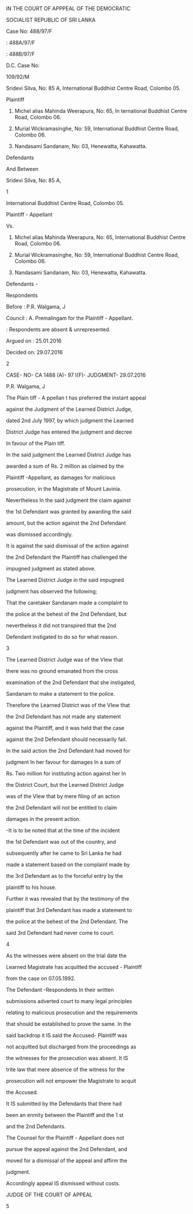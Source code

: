 IN THE COURT OF APPPEAL OF THE DEMOCRATIC

SOCIALIST REPUBLIC OF SRI LANKA

Case No: 488/97/F

: 488A/97/F

: 488B/97/F

D.C. Case No:

109/92/M

Sridevi Silva, No: 85 A, International Buddhist Centre Road, Colombo 05.

Plaintiff

1. Michel alias Mahinda Weerapura, No: 65, In ternational Buddhist Centre Road, Colombo 06.

2. Murial Wickramasinghe, No: 59, International Buddhist Centre Road, Colombo 06.

3. Nandasami Sandanam, No: 03, Henewatta, Kahawatta.

Defendants

And Between

Sridevi Silva, No: 85 A,

1

International Buddhist Centre Road, Colombo 05.

Plaintiff - Appellant

Vs.

1. Michel alias Mahinda Weerapura, No: 65, International Buddhist Centre Road, Colombo 06.

2. Murial Wickramasinghe, No: 59, International Buddhist Centre Road, Colombo 06.

3. Nandasami Sandanam, No: 03, Henewatta, Kahawatta.

Defendants -

Respondents

Before : P.R. Walgama, J

Council : A. Premalingam for the Plaintiff - Appellant.

: Respondents are absent & unrepresented.

Argued on : 25.01.2016

Decided on: 29.07.2016

2

CASE- NO- CA 1488 (A)- 97 I(F)- JUDGMENT- 29.07.2016

P.R. Walgama, J

The Plain tiff - A ppellan t has preferred the instant appeal

against the Judgment of the Learned District Judge,

dated 2nd July 1997, by which judgment the Learned

District Judge has entered the judgment and decree

In favour of the Plain tiff.

In the said judgment the Learned District Judge has

awarded a sum of Rs. 2 million as claimed by the

Plaintiff -Appellant, as damages for malicious

prosecution, in the Magistrate of Mount Lavinia.

Nevertheless In the said judgment the claim against

the 1st Defendant was granted by awarding the said

amount, but the action against the 2nd Defendant

was dismissed accordingly.

It is against the said dismissal of the action against

the 2nd Defendant the Plaintiff has challenged the

impugned judgment as stated above.

The Learned District Judge in the said impugned

judgment has observed the following;

That the caretaker Sandanam made a complaint to

the police at the behest of the 2nd Defendant, but

nevertheless it did not transpired that the 2nd

Defendant instigated to do so for what reason.

3

The Learned District Judge was of the VIew that

there was no ground emanated from the cross

examination of the 2nd Defendant that she instigated,

Sandanam to make a statement to the police.

Therefore the Learned District was of the VIew that

the 2nd Defendant has not made any statement

against the Plaintiff, and it was held that the case

against the 2nd Defendant should necessarily fail.

In the said action the 2nd Defendant had moved for

judgment In her favour for damages In a sum of

Rs. Two million for instituting action against her In

the District Court, but the Learned District Judge

was of the VIew that by mere filing of an action

the 2nd Defendant will not be entitled to claim

damages in the present action.

-It is to be noted that at the time of the incident

the 1st Defendant was out of the country, and

subsequently after he came to Sri Lanka he had

made a statement based on the complaint made by

the 3rd Defendant as to the forceful entry by the

plaintiff to his house.

Further it was revealed that by the testimony of the

plaintiff that 3rd Defendant has made a statement to

the police at the behest of the 2nd Defendant. The

said 3rd Defendant had never come to court.

4

As the witnesses were absent on the trial date the

Learned Magistrate has acquitted the accused - Plaintiff

from the case on 07.05.1992.

The Defendant -Respondents In their written

submissions adverted court to many legal principles

relating to malicious prosecution and the requirements

that should be established to prove the same. In the

said backdrop it IS said the Accused- Plaintiff was

not acquitted but discharged from the proceedings as

the witnesses for the prosecution was absent. It IS

trite law that mere absence of the witness for the

prosecution will not empower the Magistrate to acquit

the Accused.

It IS submitted by the Defendants that there had

been an enmity between the Plaintiff and the 1 st

and the 2nd Defendants.

The Counsel for the Plaintiff - Appellant does not

pursue the appeal against the 2nd Defendant, and

moved for a dismissal of the appeal and affirm the

judgment.

Accordingly appeal IS dismissed without costs.

JUDGE OF THE COURT OF APPEAL

5